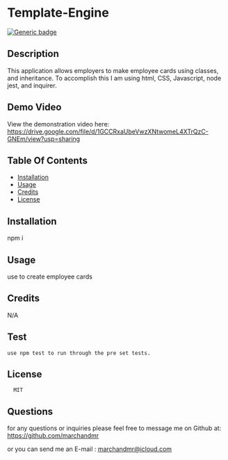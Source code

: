 # Template-Engine 

  [![Generic badge](https://img.shields.io/badge/License--<COLOR>.svg)](https://shields.io/)

  ##  Description
  
  This application allows employers to make employee cards using classes, and inheritance. To accomplish this I am using html, CSS, Javascript, node jest, and inquirer.


  ## Demo Video

  View the demonstration video here: https://drive.google.com/file/d/1GCCRxaUbeVwzXNtwomeL4XTrQzC-GNEm/view?usp=sharing
  

  ## Table Of Contents

  * [Installation](#installation)
  * [Usage](#usage)
  * [Credits](#credits)
  * [License](#license)

  ## Installation

  npm i

  ## Usage

  use to create employee cards

  ## Credits

  N/A

  ## Test

    use npm test to run through the pre set tests.

  ## License

      MIT
  

## Questions

  for any questions or inquiries  please feel free to message me on Github at: https://github.com/marchandmr

  or you can send me an E-mail :  marchandmr@icloud.com

 

 
